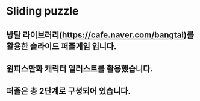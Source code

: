 # Sliding puzzle

## 방탈 라이브러리(https://cafe.naver.com/bangtal)를 활용한 슬라이드 퍼즐게임 입니다.
## **원피스만화** 캐릭터 일러스트를 활용했습니다.
## 퍼즐은 총 2단계로 구성되어 있습니다.
